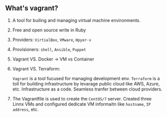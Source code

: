 ## What's vagrant?

1. A tool for builing and managing virtual machine environments. 
2. Free and open source write in Ruby 
3. Providers: `VirtialBox`, `VMware`, `Hpyer-v`
4. Provisioners: `shell`, `Ansible`, `Puppet`
5. Vagrant VS. Docker -> VM vs Container
6. Vagrant VS. Terraform:
    
    `Vagrant` is a tool fucused for managing development env. 
    `Terraform` is a toll for building infrastructure by levarage public cloud like AWS, Azure, etc. Infrastructure as a code. Seamless tranfer between cloud providers. 


1. The Vagrantfile is used to create the `CentOS/7` server. Created three Linnx VMs and configured dedicate VM informaitn like `hostname`, `IP address`, etc. 